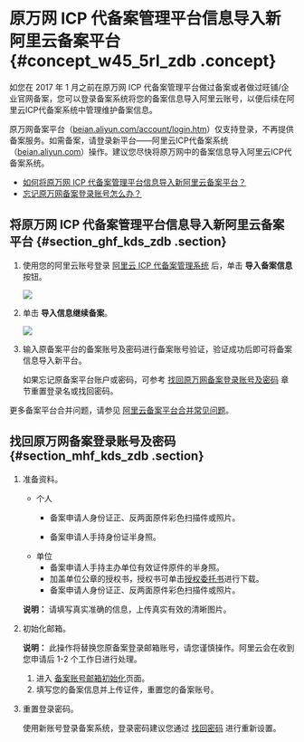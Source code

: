 # 原万网 ICP 代备案管理平台信息导入新阿里云备案平台 {#concept_w45_5rl_zdb .concept}

如您在 2017 年 1 月之前在原万网 ICP 代备案管理平台做过备案或者做过旺铺/企业官网备案，您可以登录备案系统将您的备案信息导入阿里云账号，以便后续在阿里云ICP代备案系统中管理维护备案信息。

原万网备案平台（[beian.aliyun.com/account/login.htm](http://beian.aliyun.com/account/login.htm)）仅支持登录，不再提供备案服务。如需备案，请登录新平台——阿里云ICP代备案系统（[beian.aliyun.com](https://beian.aliyun.com/)）操作。建议您尽快将原万网中的备案信息导入阿里云ICP代备案系统。

-    [如何将原万网 ICP 代备案管理平台信息导入新阿里云备案平台？](#section_ghf_kds_zdb) 
-    [忘记原万网备案登录账号怎么办？](#section_mhf_kds_zdb) 

## 将原万网 ICP 代备案管理平台信息导入新阿里云备案平台 {#section_ghf_kds_zdb .section}

1.  使用您的阿里云账号登录 [阿里云 ICP 代备案管理系统](http://beian.aliyun.com/) 后，单击 **导入备案信息** 按钮。

    ![](http://static-aliyun-doc.oss-cn-hangzhou.aliyuncs.com/assets/img/14212/15615124155263_zh-CN.png)

2.  单击 **导入信息继续备案**。

    ![](http://static-aliyun-doc.oss-cn-hangzhou.aliyuncs.com/assets/img/14212/15615124165269_zh-CN.jpg)

3.  输入原备案平台的备案账号及密码进行备案账号验证，验证成功后即可将备案信息导入新平台。

    如果忘记原备案平台账户或密码，可参考 [找回原万网备案登录账号及密码](#section_mhf_kds_zdb) 章节重置登录名或找回密码。


更多备案平台合并问题，请参见 [阿里云备案平台合并常见问题](cn.zh-CN/管理查看ICP备案信息/原万网ICP备案信息导入阿里云/备案平台合并FAQ.md#)。

## 找回原万网备案登录账号及密码 {#section_mhf_kds_zdb .section}

1.  准备资料。

    -   个人
        -   备案申请人身份证正、反两面原件彩色扫描件或照片。

        -   备案申请人手持身份证半身照。
    -   单位
        -   备案申请人手持主办单位有效证件原件的半身照。
        -   加盖单位公章的授权书，授权书可单击[授权委托书](https://beian.aliyun.com/account/downloadChangeLoginSqs.do)进行下载。
        -   备案申请人身份证正、反两面原件彩色扫描件或照片。

    **说明：** 请填写真实准确的信息，上传真实有效的清晰图片。

2.  初始化邮箱。

    **说明：** 此操作将替换您原备案登录邮箱账号，请您谨慎操作。阿里云会在收到您申请后 1-2 个工作日进行处理。

    1.  进入 [备案账号邮箱初始化](https://beian.aliyun.com/account/changeLoginName.htm)页面。
    2.  填写您的备案信息并上传证件，重置您的备案账号。
3.  重置登录密码。

    使用新账号登录备案系统，登录密码建议您通过 [找回密码](https://beian.aliyun.com/account/find_pwd) 进行重新设置。


